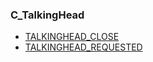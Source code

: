 ### C\_TalkingHead

* [TALKINGHEAD\_CLOSE](https://wow.gamepedia.com/TALKINGHEAD_CLOSE)
* [TALKINGHEAD\_REQUESTED](https://wow.gamepedia.com/TALKINGHEAD_REQUESTED)



